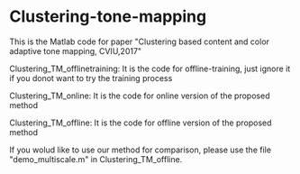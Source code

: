 # Clustering-tone-mapping
This is the Matlab code for paper "Clustering based content and color adaptive tone mapping, CVIU,2017"

Clustering_TM_offlinetraining: It is the code for offline-training, just ignore it if you donot want to try the training process

Clustering_TM_online: It is the code for online version of the proposed method

Clustering_TM_offline: It is the code for offline version of the proposed method 


If you wolud like to use our method for comparison, please use the file "demo_multiscale.m" in Clustering_TM_offline.
